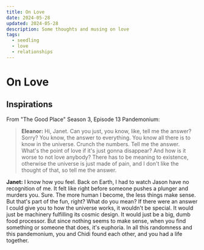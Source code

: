 ```yaml
---
title: On Love
date: 2024-05-28
updated: 2024-05-28
description: Some thoughts and musing on love
tags:
  - seedling
  - love
  - relationships
---
```

# On Love


## Inspirations
From "The Good Place" Season 3, Episode 13 Pandemonium:
>**Eleanor:**
Hi, Janet.
Can you just, you know, like, tell me the answer? Sorry? You know, the answer to everything.
You know all there is to know in the universe.
Crunch the numbers.
Tell me the answer.
What's the point of love if it's just gonna disappear? And how is it worse to not love anybody? There has to be meaning to existence, otherwise the universe is just made of pain, and I don't like the thought of that, so tell me the answer.
>
**Janet:**
I know how you feel.
Back on Earth, I had to watch Jason have no recognition of me.
It felt like right before someone pushes a plunger and murders you.
Sure.
The more human I become, the less things make sense.
But that's part of the fun, right? What do you mean? If there were an answer I could give you to how the universe works, it wouldn't be special.
It would just be machinery fulfilling its cosmic design.
It would just be a big, dumb food processor.
But since nothing seems to make sense, when you find something or someone that does, it's euphoria.
In all this randomness and this pandemonium, you and Chidi found each other, and you had a life together. 
